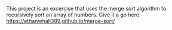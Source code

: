 This project is an excercise that uses the merge sort algorithm to recursively sort an array of numbers.
Give it a go here: https://ethanwhall389.github.io/merge-sort/
